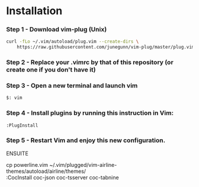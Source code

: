 # Installation

### Step 1 - Download vim-plug (Unix)

```sh
curl -fLo ~/.vim/autoload/plug.vim --create-dirs \
    https://raw.githubusercontent.com/junegunn/vim-plug/master/plug.vim
```

### Step 2 - Replace your .vimrc by that of this repository (or create one if you don't have it)
### Step 3 - Open a new terminal and launch vim
```sh
$: vim
```
### Step 4 - Install plugins by running this instruction in Vim:
```sh
:PlugInstall
```

### Step 5 - Restart Vim and enjoy this new configuration.

ENSUITE  

cp powerline.vim ~/.vim/plugged/vim-airline-themes/autoload/airline/themes/  
:CocInstall coc-json coc-tsserver coc-tabnine  

